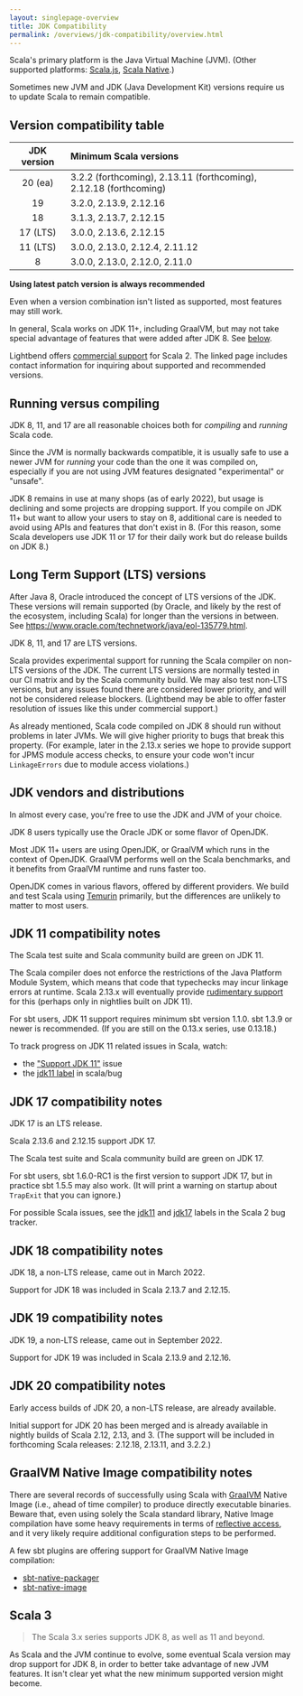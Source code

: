 ```yaml
---
layout: singlepage-overview
title: JDK Compatibility
permalink: /overviews/jdk-compatibility/overview.html
---
```


Scala's primary platform is the Java Virtual Machine (JVM). (Other supported platforms: [Scala.js](https://www.scala-js.org/), [Scala Native](https://scala-native.readthedocs.io/).)

Sometimes new JVM and JDK (Java Development Kit) versions require us to update Scala to remain compatible.

## Version compatibility table

| JDK version | Minimum Scala versions                                       |
|:-----------:|:-------------------------------------------------------------|
| 20 (ea)     | 3.2.2 (forthcoming), 2.13.11 (forthcoming), 2.12.18 (forthcoming) |
| 19          | 3.2.0, 2.13.9, 2.12.16                                       |
| 18          | 3.1.3, 2.13.7, 2.12.15                                       |
| 17 (LTS)    | 3.0.0, 2.13.6, 2.12.15                                       |
| 11 (LTS)    | 3.0.0, 2.13.0, 2.12.4, 2.11.12                               |
| 8           | 3.0.0, 2.13.0, 2.12.0, 2.11.0                                |

**Using latest patch version is always recommended**

Even when a version combination isn't listed as supported, most features may still work.

In general, Scala works on JDK 11+, including GraalVM, but may not take special advantage of features that were added after JDK 8. See [below](#jdk-11-compatibility-notes).

Lightbend offers [commercial support](https://www.lightbend.com/lightbend-platform-subscription) for Scala 2. The linked page includes contact information for inquiring about supported and recommended versions.

## Running versus compiling

JDK 8, 11, and 17 are all reasonable choices both for *compiling* and *running* Scala code.

Since the JVM is normally backwards compatible, it is usually safe to use a newer JVM for *running* your code than the one it was compiled on, especially if you are not using JVM features designated "experimental" or "unsafe".

JDK 8 remains in use at many shops (as of early 2022), but usage is declining and some projects are dropping support. If you compile on JDK 11+ but want to allow your users to stay on 8, additional care is needed to avoid using APIs and features that don't exist in 8. (For this reason, some Scala developers use JDK 11 or 17 for their daily work but do release builds on JDK 8.)

## Long Term Support (LTS) versions

After Java 8, Oracle introduced the concept of LTS versions of the JDK. These versions will remain supported (by Oracle, and likely by the rest of the ecosystem, including Scala) for longer than the versions in between. See <https://www.oracle.com/technetwork/java/eol-135779.html>.

JDK 8, 11, and 17 are LTS versions.

Scala provides experimental support for running the Scala compiler on non-LTS versions of the JDK. The current LTS versions are normally tested in our CI matrix and by the Scala community build. We may also test non-LTS versions, but any issues found there are considered lower priority, and will not be considered release blockers. (Lightbend may be able to offer faster resolution of issues like this under commercial support.)

As already mentioned, Scala code compiled on JDK 8 should run without problems in later JVMs. We will give higher priority to bugs that break this property. (For example, later in the 2.13.x series we hope to provide support for JPMS module access checks, to ensure your code won't incur `LinkageErrors` due to module access violations.)

## JDK vendors and distributions

In almost every case, you're free to use the JDK and JVM of your choice.

JDK 8 users typically use the Oracle JDK or some flavor of OpenJDK.

Most JDK 11+ users are using OpenJDK, or GraalVM which runs in the context of OpenJDK. GraalVM performs well on the Scala benchmarks, and it benefits from GraalVM runtime and runs faster too.

OpenJDK comes in various flavors, offered by different providers.  We build and test Scala using [Temurin](https://adoptium.net) primarily, but the differences are unlikely to matter to most users.

## JDK 11 compatibility notes

The Scala test suite and Scala community build are green on JDK 11.

The Scala compiler does not enforce the restrictions of the Java Platform Module System, which means that code that typechecks may incur linkage errors at runtime. Scala 2.13.x will eventually provide [rudimentary support](https://github.com/scala/scala/pull/7218) for this (perhaps only in nightlies built on JDK 11).

For sbt users, JDK 11 support requires minimum sbt version 1.1.0.  sbt 1.3.9 or newer is recommended.  (If you are still on the 0.13.x series, use 0.13.18.)

To track progress on JDK 11 related issues in Scala, watch:

* the ["Support JDK 11"](https://github.com/scala/scala-dev/issues/139 "scala/scala-dev #139") issue
* the [jdk11 label](https://github.com/scala/bug/labels/jdk11) in scala/bug

## JDK 17 compatibility notes

JDK 17 is an LTS release.

Scala 2.13.6 and 2.12.15 support JDK 17.

The Scala test suite and Scala community build are green on JDK 17.

For sbt users, sbt 1.6.0-RC1 is the first version to support JDK 17, but in practice sbt 1.5.5 may also work. (It will print a warning on startup about `TrapExit` that you can ignore.)

For possible Scala issues, see the [jdk11](https://github.com/scala/bug/labels/jdk11) and [jdk17](https://github.com/scala/bug/labels/jdk17) labels in the Scala 2 bug tracker.

## JDK 18 compatibility notes

JDK 18, a non-LTS release, came out in March 2022.

Support for JDK 18 was included in Scala 2.13.7 and 2.12.15.

## JDK 19 compatibility notes

JDK 19, a non-LTS release, came out in September 2022.

Support for JDK 19 was included in Scala 2.13.9 and 2.12.16.

## JDK 20 compatibility notes

Early access builds of JDK 20, a non-LTS release, are already available.

Initial support for JDK 20 has been merged and is already available in
nightly builds of Scala 2.12, 2.13, and 3.  (The support will be
included in forthcoming Scala releases: 2.12.18, 2.13.11, and 3.2.2.)

## GraalVM Native Image compatibility notes

There are several records of successfully using Scala with [GraalVM](https://www.graalvm.org) Native Image (i.e., ahead of time compiler) to produce directly executable binaries.
Beware that, even using solely the Scala standard library, Native Image compilation have some heavy requirements in terms of [reflective access](https://www.graalvm.org/reference-manual/native-image/metadata/), and it very likely require additional configuration steps to be performed.

A few sbt plugins are offering support for GraalVM Native Image compilation:

- [sbt-native-packager](https://www.scala-sbt.org/sbt-native-packager/formats/graalvm-native-image.html)
- [sbt-native-image](https://github.com/scalameta/sbt-native-image)

## Scala 3

>The Scala 3.x series supports JDK 8, as well as 11 and beyond.

As Scala and the JVM continue to evolve, some eventual Scala version may drop support for JDK 8, in order to better take advantage of new JVM features.  It isn't clear yet what the new minimum supported version might become.
